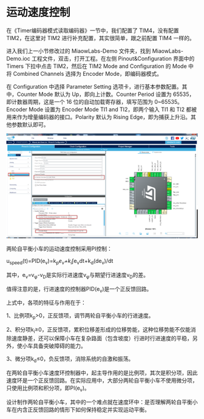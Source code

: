 # 运动速度控制

在《Timer编码器模式读取编码器》一节中，我们配置了 TIM4，没有配置 TIM2，在这里对 TIM2 进行补充配置，其实很简单，跟之前配置 TIM4 一样的。 

进入我们上一小节修改过的 MiaowLabs-Demo 文件夹，找到 MiaowLabs-Demo.ioc 工程文件，双击，打开工程。在左侧 Pinout&Configuration 界面中的 Timers 下拉中点击 TIM2，然后在 TIM2 Mode and Configuration 的 Mode 中将 Combined Channels 选择为 Encoder Mode，即编码器模式。

在 Configuration 中选择 Parameter Setting 选项卡，进行基本参数配置。其中，Counter Mode 默认为 Up，即向上计数。Counter Period 设置为 65535，即计数器周期，这是一个 16 位的自动加载寄存器，填写范围为 0~65535。Encoder Mode 设置为 Encoder Mode TI1 and TI2，即两个输入 TI1 和 TI2 都被用来作为增量编码器的接口。Polarity 默认为 Rising Edge，即为捕获上升沿。其他参数默认即可。

![配置 TIM2 ](/img/2019-08-04_211008.png)

两轮自平衡小车的运动速度控制采用PI控制：

u<sub>speed</sub>(t)=PID(e<sub>v</sub>)=k<sub>p</sub>*e<sub>v</sub>+k<sub>i</sub>*∫e<sub>v</sub>dt+k<sub>d</sub>(de<sub>v</sub>)/dt

其中，e<sub>v</sub>=v<sub>φ</sub>-v<sub>D</sub>是实际行进速度v<sub>φ</sub>与期望行进速度v<sub>D</sub>的差。

值得注意的是，行进速度的控制器PID(e<sub>v</sub>)是一个正反馈回路。

上式中，各项的特征与作用在于：

1、比例项k<sub>p</sub>>0，正反馈项，调节两轮自平衡小车的行进速度。

2、积分项k<sub>i</sub>≥0，正反馈项，累积位移差形成的位移势能，这种位移势能不仅能消除速度静差，还可以保障小车在复杂路面（包含坡度）行进时行进速度的平稳，另外，使小车具备突破障碍的能力。

3、微分项k<sub>d</sub>≤0，负反馈项，消除系统的自激和振荡。

在两轮自平衡小车速度环控制器中，起主导作用的是比例项，其次是积分项，因此速度环是一个正反馈回路。在实际应用中，大部分两轮自平衡小车不使用微分项，只使用比例项和积分项，即PI(e<sub>v</sub>)。

设计制作两轮自平衡小车，其中的一个难点就在速度环中：是否理解两轮自平衡小车在内含正反馈回路的情形下如何保持稳定并实现运动平衡。


